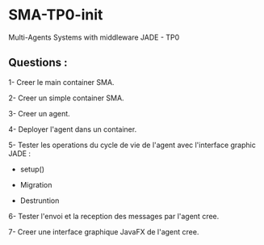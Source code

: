 # SMA-TP0-init
Multi-Agents Systems with middleware JADE - TP0

## Questions :


1- Creer le main container SMA.

2- Creer un simple container SMA.

3- Creer un agent.

4- Deployer l'agent dans un container.

5- Tester les operations du cycle de vie de l'agent avec l'interface graphic JADE :

- setup()

- Migration

- Destruntion

6- Tester l'envoi et la reception des messages par l'agent cree.

7- Creer une interface graphique JavaFX de l'agent cree. 
